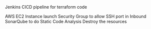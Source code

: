 Jenkins CICD pipeline for terraform code

AWS EC2 Instance launch
Security Group to allow SSH port in Inbound
SonarQube to do Static Code Analysis
Destroy the resources
